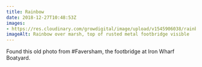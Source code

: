 ```yaml
---
title: Rainbow
date: 2018-12-27T10:48:53Z
images: 
- https://res.cloudinary.com/growdigital/image/upload/v1545906038/rainbow-IMAG2582.jpg
imageAlt: Rainbow over marsh, top of rusted metal footbridge visible
---
```


Found this old photo from #Faversham, the footbridge at Iron Wharf Boatyard.
